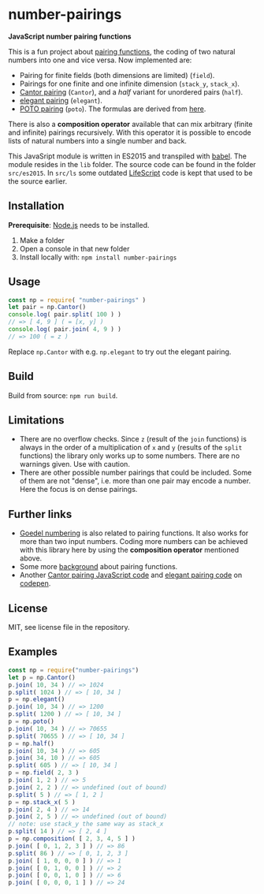 # number-pairings

**JavaScript number pairing functions**

This is a fun project about [pairing functions](https://en.wikipedia.org/wiki/Pairing_function), the coding of two natural numbers into one and vice versa. Now implemented are:

- Pairing for finite fields (both dimensions are limited) (`field`).
- Pairings for one finite and one infinite dimension (`stack_y`, `stack_x`).
- [Cantor pairing](https://en.wikipedia.org/wiki/Pairing_function) (`Cantor`), and a *half* variant for unordered pairs (`half`).
- [elegant pairing](https://www.google.ch/url?sa=t&rct=j&q=&esrc=s&source=web&cd=1&cad=rja&uact=8&ved=0ahUKEwjUtpeoj_bRAhXDVxoKHYJBCGwQFggoMAA&url=http%3A%2F%2Fszudzik.com%2FElegantPairing.pdf&usg=AFQjCNHlytYIHiOiE0jqc8McfJwheyft8g) (`elegant`).
- [POTO pairing](https://ch.mathworks.com/matlabcentral/fileexchange/44253-three-different-bijections-or-pairing-functions-between-n-and-n%5E2--including-cantor-polynomials-) (`poto`). The formulas are derived from [here](http://www.cs.umb.edu/~marc/cs620/theo10-06.pdf).

There is also a **composition operator** available that can mix arbitrary (finite and infinite) pairings recursively. With this operator it is possible to encode lists of natural numbers into a single number and back.

This JavaSript module is written in ES2015 and transpiled with [babel](https://babeljs.io/). The module resides in the `lib` folder. The source code can be found in the folder `src/es2015`. In `src/ls` some outdated [LifeScript](http://livescript.net/) code is kept that used to be the source earlier.

## Installation

**Prerequisite**: [Node.js](https://nodejs.org/en/) needs to be installed.

1. Make a folder
2. Open a console in that new folder
3. Install locally with: `npm install number-pairings`

## Usage

```javascript
const np = require( "number-pairings" )
let pair = np.Cantor()
console.log( pair.split( 100 ) )
// => [ 4, 9 ] ( = [x, y] )
console.log( pair.join( 4, 9 ) )
// => 100 ( = z )
```

Replace `np.Cantor` with e.g. `np.elegant` to try out the elegant pairing.

## Build

Build from source: `npm run build`.

## Limitations

- There are no overflow checks. Since `z` (result of the `join` functions) is always in the order of a multiplication of `x` and `y` (results of the `split` functions) the library only works up to some numbers. There are no warnings given. Use with caution.
- There are other possible number pairings that could be included. Some of them are not "dense", i.e. more than one pair may encode a number. Here the focus is on dense pairings.

## Further links

- [Goedel numbering](https://en.wikipedia.org/wiki/G%C3%B6del_numbering) is also related to pairing functions. It also works for more than two input numbers. Coding more numbers can be achieved with this library here by using the **composition operator** mentioned above.
- Some more [background](http://www.cs.upc.edu/~alvarez/calculabilitat/enumerabilitat.pdf) about pairing functions.
- Another [Cantor pairing JavaScript code](https://codepen.io/LiamKarlMitchell/pen/xnEca)  and [elegant pairing code](https://codepen.io/sachmata/post/elegant-pairing) on [codepen](https://codepen.io/#).

## License

MIT, see license file in the repository.

## Examples

```javascript
const np = require("number-pairings")
let p = np.Cantor()
p.join( 10, 34 ) // => 1024
p.split( 1024 ) // => [ 10, 34 ]
p = np.elegant()
p.join( 10, 34 ) // => 1200
p.split( 1200 ) // => [ 10, 34 ]
p = np.poto()
p.join( 10, 34 ) // => 70655
p.split( 70655 ) // => [ 10, 34 ]
p = np.half()
p.join( 10, 34 ) // => 605
p.join( 34, 10 ) // => 605
p.split( 605 ) // => [ 10, 34 ]
p = np.field( 2, 3 )
p.join( 1, 2 ) // => 5
p.join( 2, 2 ) // => undefined (out of bound)
p.split( 5 ) // => [ 1, 2 ]
p = np.stack_x( 5 )
p.join( 2, 4 ) // => 14
p.join( 2, 5 ) // => undefined (out of bound)
// note: use stack_y the same way as stack_x
p.split( 14 ) // => [ 2, 4 ]
p = np.composition( [ 2, 3, 4, 5 ] )
p.join( [ 0, 1, 2, 3 ] ) // => 86
p.split( 86 ) // => [ 0, 1, 2, 3 ]
p.join( [ 1, 0, 0, 0 ] ) // => 1
p.join( [ 0, 1, 0, 0 ] ) // => 2
p.join( [ 0, 0, 1, 0 ] ) // => 6
p.join( [ 0, 0, 0, 1 ] ) // => 24
```
